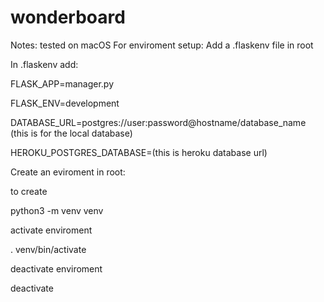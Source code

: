 # wonderboard

Notes:
tested on macOS
For enviroment setup:
Add a .flaskenv file in root

In .flaskenv add:

FLASK_APP=manager.py

FLASK_ENV=development

DATABASE_URL=postgres://user:password@hostname/database_name (this is for the local database)

HEROKU_POSTGRES_DATABASE=(this is heroku database url)

Create an eviroment in root:

to create

python3 -m venv venv

activate enviroment

. venv/bin/activate

deactivate enviroment

deactivate


